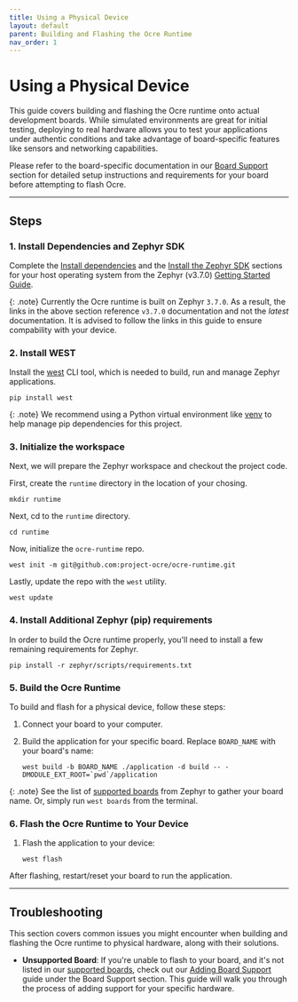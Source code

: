 ```yaml
---
title: Using a Physical Device 
layout: default
parent: Building and Flashing the Ocre Runtime 
nav_order: 1 
---
```


# Using a Physical Device

This guide covers building and flashing the Ocre runtime onto actual development boards. While simulated environments are great for initial testing, deploying to real hardware allows you to test your applications under authentic conditions and take advantage of board-specific features like sensors and networking capabilities.

Please refer to the board-specific documentation in our [Board Support](../../../board-support) section for detailed setup instructions and requirements for your board before attempting to flash Ocre.

---

## Steps

### **1. Install Dependencies and Zephyr SDK**

Complete the [Install dependencies](https://docs.zephyrproject.org/3.7.0/develop/getting_started/index.html#install-dependencies) and the [Install the Zephyr SDK](https://docs.zephyrproject.org/3.7.0/develop/getting_started/index.html#install-the-zephyr-sdk) sections for your host operating system from the Zephyr (v3.7.0) [Getting Started Guide](https://docs.zephyrproject.org/3.7.0/develop/getting_started/index.html#getting-started-guide). 

{: .note}
Currently the Ocre runtime is built on Zephyr `3.7.0`. As a result, the links in the above section reference `v3.7.0` documentation and not the *latest* documentation. It is advised to follow the links in this guide to ensure compability with your device.

### **2. Install WEST**

Install the [west](https://docs.zephyrproject.org/latest/develop/west/index.html) CLI tool, which is needed to build, run and manage Zephyr applications.

```
pip install west
```

{: .note}
We recommend using a Python virtual environment like [venv](https://docs.python.org/3/library/venv.html) to help manage pip dependencies for this project.

### **3. Initialize the workspace**

Next, we will prepare the Zephyr workspace and checkout the project code.

First, create the `runtime` directory in the location of your chosing.
```
mkdir runtime
```
Next, cd to the `runtime` directory.

```
cd runtime
```

Now, initialize the `ocre-runtime` repo.
```
west init -m git@github.com:project-ocre/ocre-runtime.git
```

Lastly, update the repo with the `west` utility.

```
west update
```

### **4. Install Additional Zephyr (pip) requirements**

In order to build the Ocre runtime properly, you'll need to install a few remaining requirements for Zephyr.

```
pip install -r zephyr/scripts/requirements.txt
```

### **5. Build the Ocre Runtime**

To build and flash for a physical device, follow these steps:

1. Connect your board to your computer.

2. Build the application for your specific board. Replace `BOARD_NAME` with your board's name:
   ```
   west build -b BOARD_NAME ./application -d build -- -DMODULE_EXT_ROOT=`pwd`/application
   ```

{: .note}
See the list of [supported boards](https://docs.zephyrproject.org/3.7.0/boards/index.html) from Zephyr to gather your board name. Or, simply run `west boards` from the terminal.


### **6. Flash the Ocre Runtime to Your Device**
1. Flash the application to your device:
   ```
   west flash
   ```

After flashing, restart/reset your board to run the application.

---

## Troubleshooting
This section covers common issues you might encounter when building and flashing the Ocre runtime to physical hardware, along with their solutions.

- **Unsupported Board**: If you're unable to flash to your board, and it's not listed in our [supported boards](../../../board-support), check out our [Adding Board Support](../../../board-support/adding-support) guide under the Board Support section. This guide will walk you through the process of adding support for your specific hardware. 